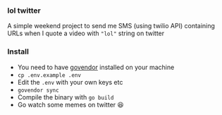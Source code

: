 ### lol twitter
A simple weekend project to send me SMS (using twilio API) containing URLs when I quote a video with `"lol"` string on twitter
### Install
- You need to have [govendor](https://github.com/kardianos/govendor) installed on your machine
- `cp .env.example .env`
- Edit the `.env` with your own keys etc
- `govendor sync`
- Compile the binary with `go build`
- Go watch some memes on twitter :laughing: